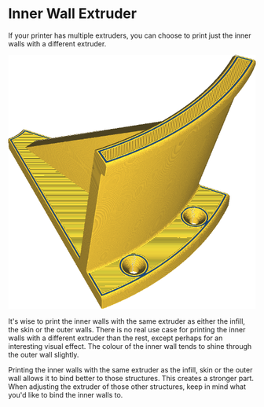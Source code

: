Inner Wall Extruder
====
If your printer has multiple extruders, you can choose to print just the inner walls with a different extruder.

![The inner walls are printed in blue, but the rest in yellow](images/wall_x_extruder_nr.png)

It's wise to print the inner walls with the same extruder as either the infill, the skin or the outer walls. There is no real use case for printing the inner walls with a different extruder than the rest, except perhaps for an interesting visual effect. The colour of the inner wall tends to shine through the outer wall slightly.

Printing the inner walls with the same extruder as the infill, skin or the outer wall allows it to bind better to those structures. This creates a stronger part. When adjusting the extruder of those other structures, keep in mind what you'd like to bind the inner walls to.